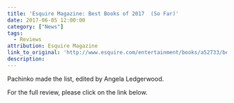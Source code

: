 ```yaml
---
title: 'Esquire Magazine: Best Books of 2017  (So Far)'
date: 2017-06-05 12:00:00
category: ["News"]
tags:
  - Reviews
attribution: Esquire Magazine
link_to_original: 'http://www.esquire.com/entertainment/books/a52733/best-books-of-2017/'
description:
---
```



Pachinko made the list, edited by Angela Ledgerwood.

For the full review, please click on the link below.